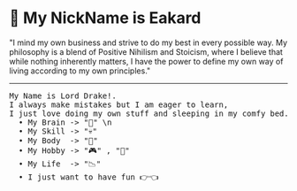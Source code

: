 # 👋 My NickName is Eakard

<p> "I mind my own business and strive to do my best in every possible way. My philosophy is a blend of Positive Nihilism and Stoicism, where I believe that while nothing inherently matters, I have the power to define my own way of living according to my own principles."
<hr>
<pre>
My Name is Lord Drake!. 
I always make mistakes but I am eager to learn, 
I just love doing my own stuff and sleeping in my comfy bed.
  • My Brain -> "🙉" \n
  • My Skill -> "💀"
  • My Body  -> "🦴"
  • My Hobby -> "🎮" , "🍿"
  • My Life  -> "📉"
  • I just want to have fun 👉👈
</pre>

